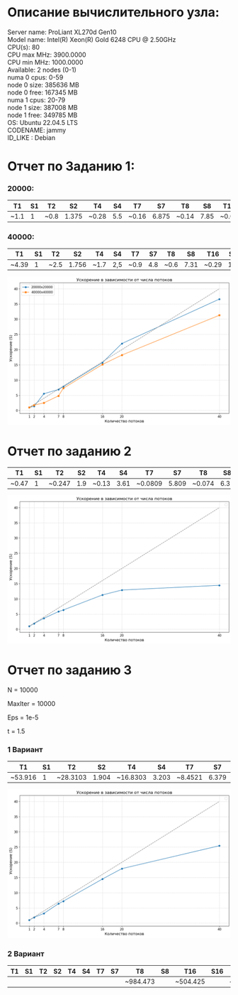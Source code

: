 # Описание вычислительного узла:
Server name: ProLiant XL270d Gen10  
Model name: Intel(R) Xeon(R) Gold 6248 CPU @ 2.50GHz  
CPU(s): 80  
CPU max MHz: 3900.0000  
CPU min MHz: 1000.0000  
Available: 2 nodes (0-1)  
numa 0 cpus: 0-59  
node 0 size: 385636 MB  
node 0 free: 167345 MB  
numa 1 cpus: 20-79  
node 1 size: 387008 MB  
node 1 free: 349785 MB  
OS: Ubuntu 22.04.5 LTS  
CODENAME: jammy  
ID_LIKE : Debian  

# Отчет по Заданию 1:

### 20000:

| T1  | S1  | T2   | S2   | T4   | S4   | T7   | S7    | T8   | S8    | T16  | S16   | T20  | S20   | T40  | S40   |
|-----|-----|------|------|------|------|------|-------|------|-------|------|-------|------|-------|------|-------|
| ~1.1 | 1   | ~0.8  | 1.375| ~0.28 | 5.5  | ~0.16 | 6.875 | ~0.14 | 7.85  | ~0.07 | 15.7  | ~0.05 | 22    | ~0.03 | 36.6 |

### 40000:
| T1  | S1  | T2   | S2   | T4   | S4   | T7   | S7    | T8   | S8    | T16  | S16   | T20  | S20   | T40  | S40   |
|-----|-----|------|------|------|------|------|-------|------|-------|------|-------|------|-------|------|-------|
|~4.39 |1|~2.5 |1.756| ~1.7|2,5| ~0.9 |4.8|~0.6 |7.31| ~0.29|15.1|~0.24|18,2|~0.14|31.3|

![alt text](img/image.png)

# Отчет по заданию 2
| T1  | S1  | T2   | S2   | T4   | S4   | T7   | S7    | T8   | S8    | T16  | S16   | T20  | S20   | T40  | S40   |
|-----|-----|------|------|------|------|------|-------|------|-------|------|-------|------|-------|------|-------|
|~0.47|1|~0.247|1.9|~0.13|3.61|~0.0809|5.809|~0.074|6.35|~0.0416|11.29|~0.0364|12.91|~0.0325|14.461|

![alt text](img/image1.png)

# Отчет по заданию 3

N = 10000

MaxIter = 10000

Eps = 1e-5

t = 1.5

### 1 Вариант

| T1  | S1  | T2   | S2   | T4   | S4   | T7   | S7    | T8   | S8    | T16  | S16   | T20  | S20   | T40  | S40   |
|-----|-----|------|------|------|------|------|-------|------|-------|------|-------|------|-------|------|-------|
|~53.916|1|~28.3103|1.904|~16.8303|3.203|~8.4521|6.379|~7.45906|7.22|~3.72083|14.4903|~3.00962|17.914|~2.11936|25.439|

![alt text](img/image2.png)

### 2 Вариант

| T1  | S1  | T2   | S2   | T4   | S4   | T7   | S7    | T8   | S8    | T16  | S16   | T20  | S20   | T40  | S40   |
|-----|-----|------|------|------|------|------|-------|------|-------|------|-------|------|-------|------|-------|
|||||||||~984.473||~504.425||~412.297||~270.337||
